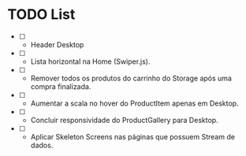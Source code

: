 # TODO List

- [ ] - Header Desktop
- [ ] - Lista horizontal na Home (Swiper.js).
- [ ] - Remover todos os produtos do carrinho do Storage após uma compra finalizada.
- [ ] - Aumentar a scala no hover do ProductItem apenas em Desktop.
- [ ] - Concluir responsividade do ProductGallery para Desktop.
- [ ] - Aplicar Skeleton Screens nas páginas que possuem Stream de dados.
